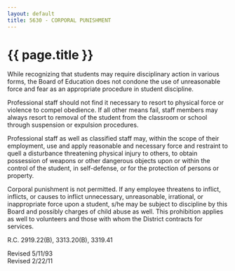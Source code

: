```yaml
---
layout: default
title: 5630 - CORPORAL PUNISHMENT
---
```


{{ page.title }}
================

While recognizing that students may require disciplinary action in
various forms, the Board of Education does not condone the use of
unreasonable force and fear as an appropriate procedure in student
discipline.

Professional staff should not find it necessary to resort to physical
force or violence to compel obedience. If all other means fail, staff
members may always resort to removal of the student from the classroom
or school through suspension or expulsion procedures.

Professional staff as well as classified staff may, within the scope of
their employment, use and apply reasonable and necessary force and
restraint to quell a disturbance threatening physical injury to others,
to obtain possession of weapons or other dangerous objects upon or
within the control of the student, in self-defense, or for the
protection of persons or property.

Corporal punishment is not permitted. If any employee threatens to
inflict, inflicts, or causes to inflict unnecessary, unreasonable,
irrational, or inappropriate force upon a student, s/he may be subject
to discipline by this Board and possibly charges of child abuse as well.
This prohibition applies as well to volunteers and those with whom the
District contracts for services.

R.C. 2919.22(B), 3313.20(B), 3319.41

Revised 5/11/93\
 Revised 2/22/11
